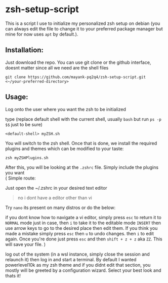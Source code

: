 # zsh-setup-script
This is a script I use to initialize my personalized zsh setup on debian (you can always edit the file to change it to your preferred package manager but mine for now uses `apt` by default.).

## Installation:<br>
Just download the repo. You can use git clone or the github interface, doesnt matter since all we need are the shell files

`git clone https://github.com/mayank-pq2q4/zsh-setup-script.git <~/your-preferred-directory>`

## Usage:<br>
Log onto the user where you want the zsh to be initialized

type (replace default shell with the current shell, usually `bash` but run `ps -p $$` just to be sure)

```<default-shell> myZSH.sh```

You will switch to the zsh shell. Once that is done, we install the required plugins and themes which can be modified to your taste:

```zsh myZSHPlugins.sh```

After this, you will be looking at the `.zshrc` file. Simply include the plugins you want<br>
(
Simple route:

Just open the ~/.zshrc in your desired text editor

> no i dont have a editor other than vi

Try `nano` its present on many distros or do the below:

if you dont know how to navigate a vi editor, simply press `esc` to return it to `NORMAL` mode just in case, then `i` to take it to the editable mode `INSERT` then use arrow keys to go to the desired place then edit them. If you think you made a mistake simply press `esc` then `u` to undo changes. then `i` to edit again. Once you're done just press `esc` and then `shift + z + z` aka `ZZ`. This will save your file. 
)  

log out of the system (in a wsl instance, simply close the session and relaunch it) then log in and start a terminal. By default I wanted powerlevel10k as my zsh theme and if you didnt edit that section, you mostly will be greeted by a configuration wizard. Select your best look and thats it!
